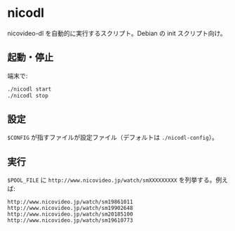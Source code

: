 nicodl
=====================

nicovideo-dl を自動的に実行するスクリプト。Debian の init スクリプト向け。

起動・停止
-------------

端末で:

```sh
./nicodl start
./nicodl stop
```

設定
--------------

`$CONFIG` が指すファイルが設定ファイル（デフォルトは `./nicodl-config`）。

実行
-----------------

`$POOL_FILE` に `http://www.nicovideo.jp/watch/smXXXXXXXXX` を列挙する。例えば:

	http://www.nicovideo.jp/watch/sm19861011
	http://www.nicovideo.jp/watch/sm19902648
	http://www.nicovideo.jp/watch/sm20185100
	http://www.nicovideo.jp/watch/sm19610773

